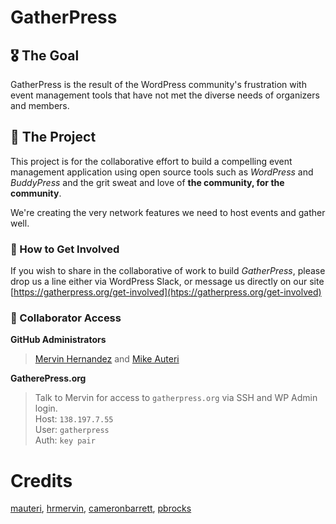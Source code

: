 # GatherPress

## 🎖️ The Goal

GatherPress is the result of the WordPress community's frustration with event management tools that have not met the diverse needs of organizers and members.

## 📃 The Project
This project is for the collaborative effort to build a compelling event management application using open source tools such as _WordPress_ and _BuddyPress_ and the grit sweat and love of **the community, for the community**. 

We're creating the very network features we need to host events and gather well.

### 🤝 How to Get Involved
If you wish to share in the collaborative of work to build _GatherPress_, please drop us a line either via WordPress Slack, or message us directly on our site [https://gatherpress.org/get-involved](htps://gatherpress.org/get-involved)

### 🔑 Collaborator Access

**GitHub Administrators**
> [Mervin Hernandez](https://github.com/MervinHernandez) and [Mike Auteri](https://github.com/mauteri)

**GatherePress.org**   
> Talk to Mervin for access to `gatherpress.org` via SSH and WP Admin login.   
> Host: `138.197.7.55`   
> User: `gatherpress`   
> Auth: `key pair`

# Credits
[mauteri](https://profiles.wordpress.org/mauteri/), [hrmervin](https://profiles.wordpress.org/hrmervin/), [cameronbarrett](https://profiles.wordpress.org/cameronbarrett/), [pbrocks](https://profiles.wordpress.org/pbrocks/)
